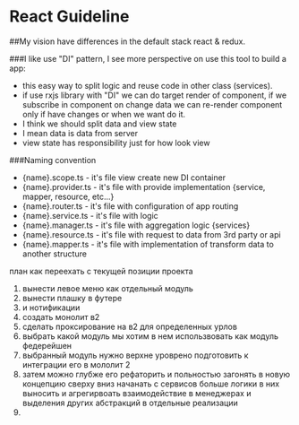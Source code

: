 # React Guideline

##My vision have differences in the default stack react & redux.

###I like use "DI" pattern, I see more perspective on use this tool to build a app:
- this easy way to split logic and reuse code in other class (services). 
- if use rxjs library with "DI" we can do target render of component, if we subscribe in component on change data we can re-render component only if have changes or when we want do it. 
- I think we should split data and view state
- I mean data is data from server
- view state has responsibility just for how look view

###Naming convention
- {name}.scope.ts - it's file view create new DI container
- {name}.provider.ts - it's file with provide implementation {service, mapper, resource, etc...}
- {name}.router.ts - it's file with configuration of app routing
- {name}.service.ts - it's file with logic
- {name}.manager.ts - it's file with aggregation logic {services}
- {name}.resource.ts - it's file with request to data from 3rd party or api
- {name}.mapper.ts - it's file with implementation of transform data to another structure














план как переехать с текущей позиции проекта
1. вынести левое меню как отдельный модуль
2. вынести плашку в футере
3. и нотификации
4. создать монолит в2
5. сделать проксирование на в2 для определенных урлов
6. выбрать какой модуль мы хотим в нем использвовать как модуль федерейшен
7. выбранный модуль нужно верхне уроврено подготовить к интеграции его в мололит 2
8. затем можно глубже его рефаторить и польностью загонять в новую концепцию 
   сверху вниз начанать с сервисов больше логики в них выносить и агрегирвоать взаимодействие в 
   менеджерах и выделения других абстракций в отдельные реализации
9. 